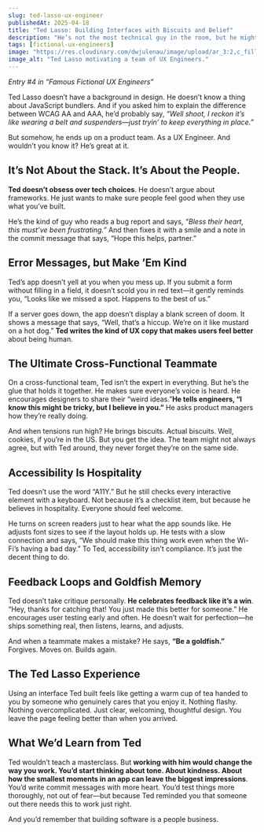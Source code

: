 ```yaml
---
slug: ted-lasso-ux-engineer
publishedAt: 2025-04-18
title: "Ted Lasso: Building Interfaces with Biscuits and Belief"
description: "He’s not the most technical guy in the room, but he might be the most impactful. A story about what happens when optimism, empathy, and attention to detail come together in a cross-functional product team."
tags: [fictional-ux-engineers]
image: "https://res.cloudinary.com/dwjulenau/image/upload/ar_3:2,c_fill,dpr_auto,f_auto,fl_progressive,q_auto/v1745261834/josh-portfolio/assets_task_01jscrb5fefj0rm0p4hzpwcm00_img_0.webp"
image_alt: "Ted Lasso motivating a team of UX Engineers."
---
```

<i>Entry #4 in “Famous Fictional UX Engineers”</i>

Ted Lasso doesn’t have a background in design. He doesn’t know a thing about JavaScript bundlers. And if you asked him to explain the difference between WCAG AA and AAA, he’d probably say, <i>“Well shoot, I reckon it’s like wearing a belt and suspenders—just tryin’ to keep everything in place.”</i>

But somehow, he ends up on a product team. As a UX Engineer. And wouldn’t you know it? He’s great at it.

## It’s Not About the Stack. It’s About the People.
<strong>Ted doesn’t obsess over tech choices</strong>. He doesn’t argue about frameworks. He just wants to make sure people feel good when they use what you’ve built.

He’s the kind of guy who reads a bug report and says, <i>“Bless their heart, this must’ve been frustrating.”</i> And then fixes it with a smile and a note in the commit message that says, “Hope this helps, partner.”

## Error Messages, but Make ’Em Kind
Ted’s app doesn’t yell at you when you mess up. If you submit a form without filling in a field, it doesn’t scold you in red text—it gently reminds you, “Looks like we missed a spot. Happens to the best of us.”

If a server goes down, the app doesn’t display a blank screen of doom. It shows a message that says, “Well, that’s a hiccup. We’re on it like mustard on a hot dog.” <strong>Ted writes the kind of UX copy that makes users feel better</strong> about being human.

## The Ultimate Cross-Functional Teammate
On a cross-functional team, Ted isn’t the expert in everything. But he’s the glue that holds it together. He makes sure everyone’s voice is heard. He encourages designers to share their “weird ideas.”<strong>He tells engineers, “I know this might be tricky, but I believe in you.”</strong> He asks product managers how they’re really doing.

And when tensions run high? He brings biscuits. Actual biscuits. Well, cookies, if you’re in the US. But you get the idea. The team might not always agree, but with Ted around, they never forget they’re on the same side.

## Accessibility Is Hospitality
Ted doesn’t use the word “A11Y.” But he still checks every interactive element with a keyboard. Not because it’s a checklist item, but because he believes in hospitality. Everyone should feel welcome.

He turns on screen readers just to hear what the app sounds like. He adjusts font sizes to see if the layout holds up. He tests with a slow connection and says, “We should make this thing work even when the Wi-Fi’s having a bad day.” To Ted, accessibility isn’t compliance. It’s just the decent thing to do.

## Feedback Loops and Goldfish Memory
Ted doesn’t take critique personally. <strong>He celebrates feedback like it’s a win</strong>. “Hey, thanks for catching that! You just made this better for someone.” He encourages user testing early and often. He doesn’t wait for perfection—he ships something real, then listens, learns, and adjusts.

And when a teammate makes a mistake? He says, <strong>“Be a goldfish.”</strong> Forgives. Moves on. Builds again.

## The Ted Lasso Experience
Using an interface Ted built feels like getting a warm cup of tea handed to you by someone who genuinely cares that you enjoy it. Nothing flashy. Nothing overcomplicated. Just clear, welcoming, thoughtful design. You leave the page feeling better than when you arrived.

## What We’d Learn from Ted
Ted wouldn’t teach a masterclass. But <strong>working with him would change the way you work. You’d start thinking about tone. About kindness. About how the smallest moments in an app can leave the biggest impressions</strong>. You’d write commit messages with more heart. You’d test things more thoroughly, not out of fear—but because Ted reminded you that someone out there needs this to work just right.

And you’d remember that building software is a people business.
